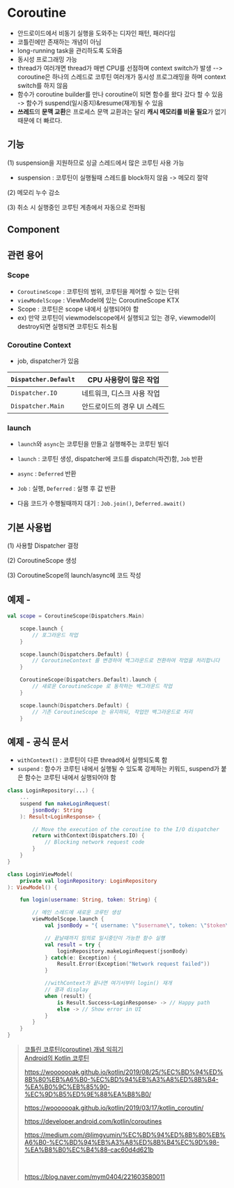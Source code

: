 # Coroutine

- 안드로이드에서 비동기 실행을 도와주는 디자인 패턴, 패러다임
- 코틀린에만 존재하는 개념이 아님
- long-running task을 관리하도록 도와줌
- 동시성 프로그래밍 가능
- thread가 여러개면 thread가 매번 CPU를 선점하며 context switch가 발생 --> coroutine은 하나의 스레드로 코루틴 여러개가 동시성 프로그래밍을 하며 context switch를 하지 않음
- 함수가 coroutine builder를 만나 coroutine이 되면 함수를 왔다 갔다 할 수 있음 -> 함수가 suspend(일시중지)&resume(재개)될 수 있음
- **쓰레드**의 **문맥 교환**은 프로세스 문맥 교환과는 달리 **캐시 메모리를 비울 필요**가 없기 때문에 더 빠르다.



## 기능

(1) suspension을 지원하므로 싱글 스레드에서 많은 코루틴 사용 가능

- suspension : 코루틴이 실행될때 스레드를 block하지 않음 -> 메모리 절약

(2) 메모리 누수 감소

(3) 취소 시 실행중인 코루틴 계층에서 자동으로 전파됨


## Component





## 관련 용어

### Scope

- `CoroutineScope` : 코루틴의 범위, 코루틴을 제어할 수 있는 단위
- `viewModelScope` : ViewModel에 있는 CoroutineScope KTX
- Scope : 코루틴은 scope 내에서 실행되어야 함
- ex) 만약 코루틴이 viewmodelscope에서 실행되고 있는 경우, viewmodel이 destroy되면 실행되면 코루틴도 취소됨

### Coroutine Context

- job, dispatcher가 있음

| `Dispatcher.Default` | CPU 사용량이 많은 작업      |
| -------------------- | --------------------------- |
| `Dispatcher.IO`      | 네트워크, 디스크 사용 작업  |
| `Dispatcher.Main`  | 안드로이드의 경우 UI 스레드 |

### launch

- `launch`와 `async`는 코루틴을 만들고 실행해주는 코루틴 빌더

- `launch` : 코루틴 생성, dispatcher에 코드를 dispatch(파견)함, `Job` 반환
- `async` : `Deferred` 반환
- `Job` : 실행, `Deferred` : 실행 후 값 반환
- 다음 코드가 수행될때까지 대기 : `Job.join()`, `Deferred.await()`



## 기본 사용법

(1) 사용할 Dispatcher 결정

(2) CoroutineScope 생성

(3) CoroutineScope의 launch/async에 코드 작성



## 예제 -

```kotlin
val scope = CoroutineScope(Dispatchers.Main)

    scope.launch {
        // 포그라운드 작업
    }

    scope.launch(Dispatchers.Default) {
        // CoroutineContext 를 변경하여 백그라운드로 전환하여 작업을 처리합니다
    }

	CoroutineScope(Dispatchers.Default).launch {
        // 새로운 CoroutineScope 로 동작하는 백그라운드 작업
    }

    scope.launch(Dispatchers.Default) {
        // 기존 CoroutineScope 는 유지하되, 작업만 백그라운드로 처리
    }
```





## 예제 - 공식 문서

- `withContext()` : 코루틴이 다른 thread에서 실행되도록 함
- `suspend` : 함수가 코루틴 내에서 실행될 수 있도록 강제하는 키워드, suspend가 붙은 함수는 코루틴 내에서 실행되어야 함

```kotlin
class LoginRepository(...) {
    ...
    suspend fun makeLoginRequest(
        jsonBody: String
    ): Result<LoginResponse> {

        // Move the execution of the coroutine to the I/O dispatcher
        return withContext(Dispatchers.IO) {
            // Blocking network request code
        }
    }
}
```

```kotlin
class LoginViewModel(
    private val loginRepository: LoginRepository
): ViewModel() {

    fun login(username: String, token: String) {

        // 메인 스레드에 새로운 코루틴 생성
        viewModelScope.launch {
            val jsonBody = "{ username: \"$username\", token: \"$token\"}"

            // 끝날때까지 임의로 일시중단이 가능한 함수 실행
            val result = try {
                loginRepository.makeLoginRequest(jsonBody)
            } catch(e: Exception) {
                Result.Error(Exception("Network request failed"))
            }

            //withContext가 끝나면 여기서부터 login() 재개
            // 결과 display
            when (result) {
                is Result.Success<LoginResponse> -> // Happy path
                else -> // Show error in UI
            }
        }
    }
}
```











> [코틀린 코루틴(coroutine) 개념 익히기](https://wooooooak.github.io/kotlin/2019/08/25/%EC%BD%94%ED%8B%80%EB%A6%B0-%EC%BD%94%EB%A3%A8%ED%8B%B4-%EA%B0%9C%EB%85%90-%EC%9D%B5%ED%9E%88%EA%B8%B0/)<br>
> [Android의 Kotlin 코루틴](https://developer.android.com/kotlin/coroutines?hl=ko)<br>
>
> https://wooooooak.github.io/kotlin/2019/08/25/%EC%BD%94%ED%8B%80%EB%A6%B0-%EC%BD%94%EB%A3%A8%ED%8B%B4-%EA%B0%9C%EB%85%90-%EC%9D%B5%ED%9E%88%EA%B8%B0/<br>
>
> https://wooooooak.github.io/kotlin/2019/03/17/kotlin_coroutin/<br>
>
> https://developer.android.com/kotlin/coroutines<br>
>
> https://medium.com/@limgyumin/%EC%BD%94%ED%8B%80%EB%A6%B0-%EC%BD%94%EB%A3%A8%ED%8B%B4%EC%9D%98-%EA%B8%B0%EC%B4%88-cac60d4d621b
>
> <br>
>
> https://blog.naver.com/mym0404/221603580011<br>
